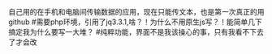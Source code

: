 自己用的在手机和电脑间传输数据的应用，现在只能传文本，也是第一次真正的用github
#需要php环境，引用了jq3.3.1,啥？！为什么不用原生js写？！能简单几下搞定我为什么要写一大堆？
#纯粹功能，界面不是我该操心的事，只有我看不下去了才会改